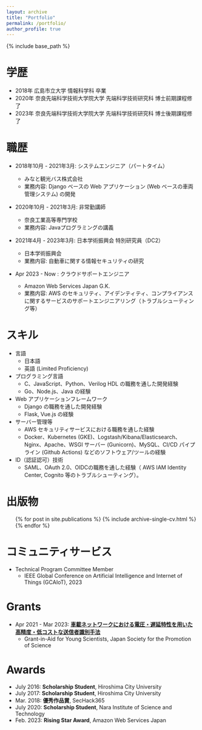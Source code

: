 ```yaml
---
layout: archive
title: "Portfolio"
permalink: /portfolio/
author_profile: true
---
```


{% include base_path %}

学歴
======
* 2018年 広島市立大学 情報科学科 卒業
* 2020年 奈良先端科学技術大学院大学 先端科学技術研究科 博士前期課程修了
* 2023年 奈良先端科学技術大学院大学 先端科学技術研究科 博士後期課程修了

職歴
======
* 2018年10月 - 2021年3月: システムエンジニア（パートタイム）
  * みなと観光バス株式会社
  * 業務内容: Django ベースの Web アプリケーション (Web ベースの車両管理システム) の開発

* 2020年10月 - 2021年3月: 非常勤講師
  * 奈良工業高等専門学校
  * 業務内容: Javaプログラミングの講義
  
* 2021年4月 - 2023年3月: 日本学術振興会 特別研究員（DC2）
  * 日本学術振興会
  * 業務内容: 自動車に関する情報セキュリティの研究

* Apr 2023 - Now : クラウドサポートエンジニア
  * Amazon Web Services Japan G.K.
  * 業務内容: AWS のセキュリティ、アイデンティティ、コンプライアンスに関するサービスのサポートエンジニアリング（トラブルシューティング等）

スキル
======
* 言語
  * 日本語
  * 英語 (Limited Proficiency)
* プログラミング言語
  * C、JavaScript、Python、Verilog HDL の職務を通した開発経験
  * Go、Node.js、Java の経験
* Web アプリケーションフレームワーク
  * Django の職務を通した開発経験
  * Flask, Vue.js の経験
* サーバー管理等
  * AWS セキュリティサービスにおける職務を通した経験
  * Docker、Kubernetes (GKE)、Logstash/Kibana/Elasticsearch、Nginx、Apache、WSGI サーバー (Gunicorn)、MySQL、CI/CD パイプライン (Github Actions) などのソフトウェア/ツールの経験
* ID（認証認可）技術
  * SAML、OAuth 2.0、OIDCの職務を通した経験（ AWS IAM Identity Center, Cognito 等のトラブルシューティング）。

出版物
======
  <ul>{% for post in site.publications %}
    {% include archive-single-cv.html %}
  {% endfor %}</ul>
  
<!-- Talks
======
  <ul>{% for post in site.talks %}
    {% include archive-single-talk-cv.html %}
  {% endfor %}</ul>
-->

コミュニティサービス
======
* Technical Program Committee Member
  * IEEE Global Conference on Artificial Intelligence and Internet of Things (GCAIoT), 2023

Grants
======
* Apr 2021 - Mar 2023: <b><a href="https://kaken.nii.ac.jp/grant/KAKENHI-PROJECT-21J10516/">車載ネットワークにおける電圧・遅延特性を用いた高精度・低コストな送信者識別手法</a></b>
  * Grant-in-Aid for Young Scientists, Japan Society for the Promotion of Science

Awards
======
* July 2016: <b>Scholarship Student</b>, Hiroshima City University
* July 2017: <b>Scholarship Student</b>, Hiroshima City University
* Mar. 2018: <b>優秀作品賞</b>, SecHack365
* July 2020: <b>Scholarship Student</b>, Nara Institute of Science and Technology
* Feb. 2023: <b>Rising Star Award</b>, Amazon Web Services Japan
